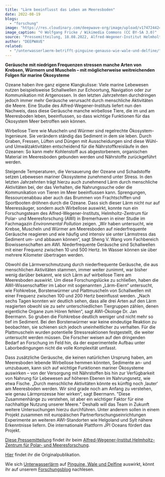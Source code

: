 ```yaml
---
title: "Lärm beeinflusst das Leben am Meeresboden"
date: 2022-08-19
blogs: 
  - "forschung"
image: "https://res.cloudinary.com/deepwave-org/image/upload/v1747244243/deepwave.org/Schiffsverkehr_auf_der_Elbe_Hamburg_24-06-2021.jpg"
image_caption: "© Wolfgang Fricke / Wikimedia Commons (CC BY-SA 3.0)"
source: "Pressemitteilung, 18.08.2022, Alfred-Wegener-Institut Helmholtz-Zentrum für Polar- und Meeresforschung"
author: "DEEPWAVE"
related: 
  - "/unterwasserlaerm-betrifft-pinguine-genauso-wie-wale-und-delfine/"
---
```


**Geräusche mit niedrigen Frequenzen stressen manche Arten von Krebsen, Würmern und Muscheln – mit möglicherweise weitreichenden Folgen für marine Ökosysteme**

Ozeane haben ihre ganz eigene Klangkulisse: Viele marine Lebewesen nutzen beispielsweise Schallwellen zur Echoortung, Navigation oder zur Kommunikation mit Artgenossen. In den letzten Jahrzehnten durchdringen jedoch immer mehr Geräusche verursacht durch menschliche Aktivitäten die Meere. Eine Studie des Alfred-Wegener-Instituts liefert nun den Nachweis, dass diese Geräusche manche wirbellose Tiere, die im und am Meeresboden leben, beeinflussen, so dass wichtige Funktionen für das Ökosystem Meer betroffen sein können.

Wirbellose Tiere wie Muscheln und Würmer sind regelrechte Ökosystem-Ingenieure. Sie verändern ständig das Sediment in dem sie leben. Durch Graben, Fressen, Lüften und Düngen mit Ausscheidungen sind diese Wühl- und Umwälzaktivitäten entscheidend für die Nährstoffkreisläufe in den Ozeanen: So kann mehr Kohlenstoff aus abgestorbenem, organischen Material im Meeresboden gebunden werden und Nährstoffe zurückgeführt werden.

Steigende Temperaturen, die Versauerung der Ozeane und Schadstoffe setzen Lebewesen mariner Ökosysteme zunehmend unter Stress. In den letzten Jahrzehnten trägt hierzu auch zunehmend Lärm durch menschliche Aktivitäten bei, der das Verhalten, die Nahrungssuche oder die Kommunikation von Tieren im Meer beeinflussen kann. Sprengungen, Ressourcenabbau aber auch das Brummen von Frachtschiffen und Sportbooten dröhnen durch die Ozeane. Dass sich dieser Lärm nicht nur auf Meeressäuger, sondern auch Wirbellose auswirkt, konnte nun ein Forschungsteam des Alfred-Wegener-Instituts, Helmholtz-Zentrum für Polar- und Meeresforschung (AWI) in Bremerhaven in einer Studie im Fachmagazin _Environmental Pollution_ zeigen. „Wir haben untersucht, wie Krebse, Muscheln und Würmer am Meeresboden auf niederfrequente Geräusche reagieren und wie häufig und intensiv sie unter Lärmstress das Sediment um- und abbauen können“, sagt Sheng V. Wang vom Fachbereich Biowissenschaften am AWI. Niederfrequente Geräusche sind Schallwellen mit einer Frequenz zwischen 10 und 500 Hertz. Im Wasser können sie über mehrere Kilometer übertragen werden.

Obwohl die Lärmverschmutzung durch niederfrequente Geräusche, die aus menschlichen Aktivitäten stammen, immer weiter zunimmt, war bisher wenig darüber bekannt, wie sich Lärm auf wirbellose Tiere am Meeresboden auswirkt. Um diese Forschungslücke zu schließen, haben die AWI-Wissenschaftler im Labor mit sogenannten „Lärm-Eiern“ untersucht, wie Flohkrebse, Borstenwürmer und Plattmuscheln von Schallwellen mit einer Frequenz zwischen 100 und 200 Hertz beeinflusst werden. „Nach sechs Tagen konnten wir deutlich sehen, dass alle drei Arten auf den Lärm reagierten obwohl sie zu sehr unterschiedlichen Tiergruppen zählen, denen eigentliche Organe zum Hören fehlen“, sagt AWI-Ökologe Dr. Jan Beermann. So gruben die Flohkrebse deutlich weniger und nicht mehr so tief im Sediment. Bei den Borstenwürmer war keine eindeutige Reaktion zu beobachten, sie schienen sich jedoch uneinheitlicher zu verhalten. Für die Plattmuscheln wurden potentielle Stressreaktionen festgestellt, die weiter untersucht werden müssen. Die Forscher weisen auf den dringenden Bedarf an Forschung im Feld hin, da der experimentelle Aufbau unter Laborbedingungen nicht die volle Komplexität umfasst.

Dass zusätzliche Geräusche, die keinen natürlichen Ursprung haben, am Meeresboden lebende Wirbellose hemmen könnten, Sedimente an- und umzubauen, kann sich auf wichtige Funktionen mariner Ökosysteme auswirken – von der Versorgung mit Nährstoffen bis hin zur Verfügbarkeit von Nahrung für Lebewesen auf höheren Ebenen im Nahrungsnetz, wie etwa Fische. „Durch menschliche Aktivitäten könnte es künftig noch ‚lauter‘ am Meeresboden werden. Wir sind grade noch am Anfang zu verstehen, wie genau Lärmprozesse hier wirken“, sagt Beermann. "Diese Zusammenhänge zu verstehen, ist aber ein wichtiger Faktor für eine nachhaltige Nutzung unserer Meere.“ Deshalb will das Team in Zukunft weitere Untersuchungen hierzu durchführen. Unter anderem sollen in einem Projekt zusammen mit europäischen Partnerforschungseinrichtungen Experimente an weiteren AWI-Standorten wie Helgoland und Sylt nähere Erkenntnisse liefern. Die internationale Plattform JPI Oceans fördert das Projekt.

[Diese Pressemitteilung](https://www.awi.de/ueber-uns/service/presse/presse-detailansicht/laerm-beeinflusst-das-leben-am-meeresboden.html) findet ihr beim [Alfred-Wegener-Institut Helmholtz-Zentrum für Polar- und Meeresforschung](https://www.awi.de/).

[Hier](https://www.sciencedirect.com/science/article/pii/S0269749122011137?via%3Dihub) findet ihr die Originalpublikation.

Wie sich [Unterwasserlärm](https://www.deepwave.org/die-ozeane/laerm/) auf [Pinguine, Wale und Delfine](https://www.deepwave.org/unterwasserlaerm-betrifft-pinguine-genauso-wie-wale-und-delfine/) auswirkt, könnt ihr auf unserem [Forschungsblog](https://www.deepwave.org/blogs/forschung/) nachlesen.
